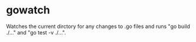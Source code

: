 gowatch
=======

Watches the current dirctory for any changes to .go files and runs "go build ./..."  and "go test -v ./...".

